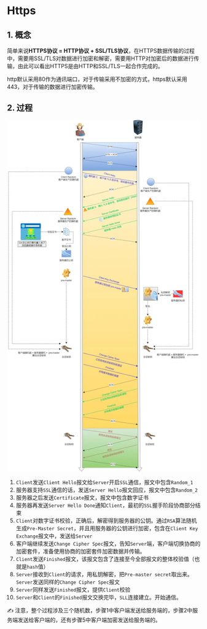 # Https

## 1. 概念

简单来说**HTTPS协议 = HTTP协议 + SSL/TLS协议**，在HTTPS数据传输的过程中，需要用SSL/TLS对数据进行加密和解密，需要用HTTP对加密后的数据进行传输，由此可以看出HTTPS是由HTTP和SSL/TLS一起合作完成的。

http默认采用80作为通讯端口，对于传输采用不加密的方式，https默认采用443，对于传输的数据进行加密传输。

## 2. 过程

![](./img/httpscrypt.png)

1. `Client`发送`Client Hello`报文给`Server`开启`SSL`通信，报文中包含`Random_1`
2. 服务器支持`SSL`通信的话，发送`Server Hello`报文回应，报文中包含`Random_2`
3. 服务器之后发送`Certificate`报文，报文中包含数字证书
4. 服务器再发送`Server Hello Done`通知`Client`，最初的`SSL`握手阶段协商部分结束
5. `Client`对数字证书校验，正确后，解密得到服务器的公钥。通过`RSA`算法随机生成`Pre-Master Secret`，并且用服务器的公钥进行加密，包含在`Client Key Exchange`报文中，发送给`Server`
6. 客户端继续发送`Change Cipher Spec`报文，告知`Server`端，客户端切换协商的加密套件，准备使用协商的加密套件加密数据并传输。
7. `Client`发送`Finished`报文，该报文包含了连接至今全部报文的整体校验值（也就是`hash`值）
8. `Server`接收到`Client`的请求，用私钥解密，把`Pre-master secret`取出来。`Server`发送同样的`Change Cipher Spec`报文
9. `Server`同样发送`Finished`报文，提供`Client`校验
10. `Server`和`Client`的`Finished`报文交换完毕，`SLL`连接建立。开始通信。

✍️ 注意，整个过程涉及三个随机数，步骤1中客户端发送给服务端的，步骤2中服务端发送给客户端的，还有步骤5中客户端加密发送给服务端的。